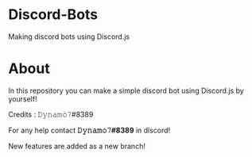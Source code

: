 # Discord-Bots
Making discord bots using Discord.js

# About
In this repository you can make a simple discord bot using Discord.js by yourself!

Credits : 𝙳𝚢𝚗𝚊𝚖𝚘𝟽#8389 

For any help contact **𝙳𝚢𝚗𝚊𝚖𝚘𝟽#8389** in discord!

New features are added as a new branch!
